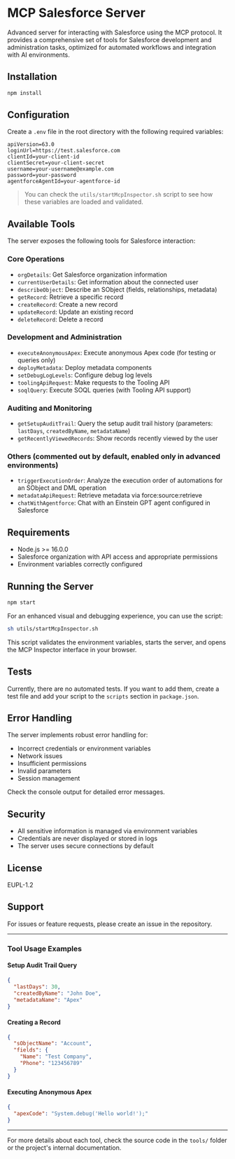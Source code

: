# MCP Salesforce Server

Advanced server for interacting with Salesforce using the MCP protocol. It provides a comprehensive set of tools for Salesforce development and administration tasks, optimized for automated workflows and integration with AI environments.

## Installation

```bash
npm install
```

## Configuration

Create a `.env` file in the root directory with the following required variables:

```env
apiVersion=63.0
loginUrl=https://test.salesforce.com
clientId=your-client-id
clientSecret=your-client-secret
username=your-username@example.com
password=your-password
agentforceAgentId=your-agentforce-id
```

> You can check the `utils/startMcpInspector.sh` script to see how these variables are loaded and validated.

## Available Tools

The server exposes the following tools for Salesforce interaction:

### Core Operations
- `orgDetails`: Get Salesforce organization information
- `currentUserDetails`: Get information about the connected user
- `describeObject`: Describe an SObject (fields, relationships, metadata)
- `getRecord`: Retrieve a specific record
- `createRecord`: Create a new record
- `updateRecord`: Update an existing record
- `deleteRecord`: Delete a record

### Development and Administration
- `executeAnonymousApex`: Execute anonymous Apex code (for testing or queries only)
- `deployMetadata`: Deploy metadata components
- `setDebugLogLevels`: Configure debug log levels
- `toolingApiRequest`: Make requests to the Tooling API
- `soqlQuery`: Execute SOQL queries (with Tooling API support)

### Auditing and Monitoring
- `getSetupAuditTrail`: Query the setup audit trail history (parameters: `lastDays`, `createdByName`, `metadataName`)
- `getRecentlyViewedRecords`: Show records recently viewed by the user

### Others (commented out by default, enabled only in advanced environments)
- `triggerExecutionOrder`: Analyze the execution order of automations for an SObject and DML operation
- `metadataApiRequest`: Retrieve metadata via force:source:retrieve
- `chatWithAgentforce`: Chat with an Einstein GPT agent configured in Salesforce

## Requirements

- Node.js >= 16.0.0
- Salesforce organization with API access and appropriate permissions
- Environment variables correctly configured

## Running the Server

```bash
npm start
```

For an enhanced visual and debugging experience, you can use the script:

```bash
sh utils/startMcpInspector.sh
```

This script validates the environment variables, starts the server, and opens the MCP Inspector interface in your browser.

## Tests

Currently, there are no automated tests. If you want to add them, create a test file and add your script to the `scripts` section in `package.json`.

## Error Handling

The server implements robust error handling for:
- Incorrect credentials or environment variables
- Network issues
- Insufficient permissions
- Invalid parameters
- Session management

Check the console output for detailed error messages.

## Security

- All sensitive information is managed via environment variables
- Credentials are never displayed or stored in logs
- The server uses secure connections by default

## License

EUPL-1.2

## Support

For issues or feature requests, please create an issue in the repository.

---

### Tool Usage Examples

#### Setup Audit Trail Query

```json
{
  "lastDays": 30,
  "createdByName": "John Doe",
  "metadataName": "Apex"
}
```

#### Creating a Record

```json
{
  "sObjectName": "Account",
  "fields": {
    "Name": "Test Company",
    "Phone": "123456789"
  }
}
```

#### Executing Anonymous Apex

```json
{
  "apexCode": "System.debug('Hello world!');"
}
```

---

For more details about each tool, check the source code in the `tools/` folder or the project's internal documentation.